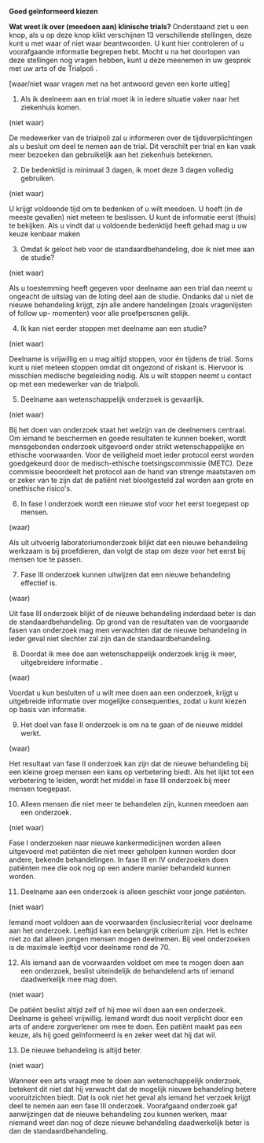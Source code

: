 **Goed geïnformeerd kiezen**

**Wat weet ik over (meedoen aan) klinische trials?**
Onderstaand ziet u een knop, als u op deze knop klikt verschijnen 13 verschillende stellingen, deze kunt u met waar of niet waar beantwoorden. U kunt hier controleren of u voorafgaande informatie begrepen hebt. Mocht u  na het doorlopen van deze stellingen nog vragen hebben,  kunt u deze meenemen in uw gesprek met uw arts of de  Trialpoli .

[waar/niet waar vragen met na het antwoord geven een korte uitleg]
1.	Als ik deelneem aan en trial moet ik in iedere situatie vaker naar  het ziekenhuis komen. 

(niet waar) 

De medewerker van de trialpoli zal u informeren over de tijdsverplichtingen als u besluit om deel te nemen aan de trial. Dit verschilt per trial en kan vaak meer bezoeken dan gebruikelijk aan het ziekenhuis betekenen.


2.	De bedenktijd is minimaal 3 dagen, ik moet deze 3 dagen volledig gebruiken. 

(niet waar)

U krijgt voldoende tijd om te bedenken of u wilt meedoen. U hoeft (in de meeste gevallen) niet meteen te beslissen. U kunt de informatie eerst (thuis) te bekijken. Als u vindt dat u voldoende bedenktijd heeft gehad mag u uw keuze kenbaar maken


3.	Omdat ik geloot heb voor de standaardbehandeling, doe ik niet mee aan de studie? 

(niet waar)

Als u toestemming heeft gegeven voor deelname aan een trial dan neemt u ongeacht de uitslag van de loting deel aan de studie. Ondanks dat u niet de nieuwe behandeling krijgt, zijn alle andere handelingen (zoals vragenlijsten of follow up- momenten) voor alle proefpersonen gelijk.


4.	Ik kan niet eerder stoppen met deelname aan een studie? 

(niet waar)

Deelname is vrijwillig en u mag altijd stoppen, voor én tijdens de trial. Soms kunt u niet meteen stoppen omdat dit ongezond of riskant is. Hiervoor is misschien medische begeleiding nodig. Als u wilt stoppen neemt u contact op met een medewerker van de trialpoli.


5.	Deelname aan wetenschappelijk onderzoek is gevaarlijk. 

(niet waar) 

Bij het doen van onderzoek staat het welzijn van de deelnemers centraal. Om iemand te beschermen en goede resultaten te kunnen boeken, wordt mensgebonden onderzoek uitgevoerd onder strikt wetenschappelijke en ethische voorwaarden. Voor de veiligheid moet ieder protocol eerst worden goedgekeurd door de medisch-ethische toetsingscommissie (METC). Deze commissie beoordeelt het protocol aan de hand van strenge maatstaven om er zeker van te zijn dat de patiënt niet blootgesteld zal worden aan grote en onethische risico's.


6.	In fase I onderzoek wordt een nieuwe stof voor het eerst toegepast op mensen. 

(waar)

Als uit uitvoerig laboratoriumonderzoek blijkt dat een nieuwe behandeling werkzaam is bij proefdieren, dan volgt de stap om deze voor het eerst bij mensen toe te passen.


7.	Fase III onderzoek kunnen uitwijzen dat een nieuwe behandeling effectief is. 

(waar)

Uit fase III onderzoek blijkt of de nieuwe behandeling inderdaad beter is dan de standaardbehandeling. Op grond van de resultaten van de voorgaande fasen van onderzoek mag men verwachten dat de nieuwe behandeling in ieder geval niet slechter zal zijn dan de standaardbehandeling.


8.	Doordat ik mee doe aan wetenschappelijk onderzoek krijg ik meer, uitgebreidere informatie . 

(waar) 

Voordat u kun besluiten of u wilt mee doen aan een onderzoek, krijgt u uitgebreide informatie over mogelijke consequenties, zodat u kunt kiezen op basis van informatie.


9.	Het doel van fase II onderzoek is om na te gaan of de nieuwe middel  werkt. 

(waar)

Het resultaat van fase II onderzoek kan zijn dat de nieuwe behandeling bij een kleine groep mensen een kans op verbetering biedt. Als het lijkt tot een verbetering te leiden, wordt het middel in fase III onderzoek bij meer mensen toegepast.


10.	Alleen mensen die niet meer te behandelen zijn, kunnen meedoen aan een onderzoek. 

(niet waar) 

Fase I onderzoeken naar nieuwe kankermedicijnen worden alleen uitgevoerd met patiënten die niet meer geholpen kunnen worden door andere, bekende behandelingen. In fase III en IV onderzoeken doen patiënten mee die ook nog op een andere manier behandeld kunnen worden.


11.	Deelname aan een onderzoek is alleen geschikt voor jonge patiënten. 

(niet waar)

Iemand moet voldoen aan de voorwaarden (inclusiecriteria) voor deelname aan het onderzoek. Leeftijd kan een belangrijk criterium zijn. Het is echter niet zo dat alleen jongen mensen mogen deelnemen. Bij veel onderzoeken is de maximale leeftijd voor deelname rond de 70. 


12.	Als iemand aan de voorwaarden voldoet om mee te mogen doen aan een onderzoek, beslist uiteindelijk de behandelend arts of iemand daadwerkelijk mee mag doen. 

(niet waar)

De patiënt beslist altijd zelf of hij mee wil doen aan een onderzoek. Deelname is geheel vrijwillig. Iemand wordt dus nooit verplicht door een arts of andere zorgverlener om mee te doen. Een patiënt maakt pas een keuze, als hij goed geïnformeerd is en zeker weet dat hij dat wil.


13.	De nieuwe behandeling is altijd beter. 

(niet waar)

Wanneer een arts vraagt mee te doen aan wetenschappelijk onderzoek, betekent dit niet dat hij verwacht dat de mogelijk nieuwe behandeling betere vooruitzichten biedt. Dat is ook niet het geval als iemand het verzoek krijgt deel te nemen aan een fase III onderzoek. Voorafgaand onderzoek gaf aanwijzingen dat de nieuwe behandeling zou kunnen werken, maar niemand weet dan nog of deze nieuwe behandeling daadwerkelijk beter is dan de standaardbehandeling.



